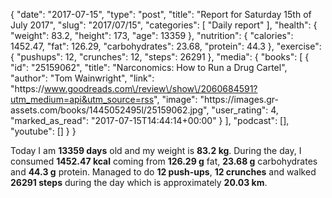 {
    "date": "2017-07-15",
    "type": "post",
    "title": "Report for Saturday 15th of July 2017",
    "slug": "2017\/07\/15",
    "categories": [
        "Daily report"
    ],
    "health": {
        "weight": 83.2,
        "height": 173,
        "age": 13359
    },
    "nutrition": {
        "calories": 1452.47,
        "fat": 126.29,
        "carbohydrates": 23.68,
        "protein": 44.3
    },
    "exercise": {
        "pushups": 12,
        "crunches": 12,
        "steps": 26291
    },
    "media": {
        "books": [
            {
                "id": "25159062",
                "title": "Narconomics: How to Run a Drug Cartel",
                "author": "Tom Wainwright",
                "link": "https:\/\/www.goodreads.com\/review\/show\/2060684591?utm_medium=api&utm_source=rss",
                "image": "https:\/\/images.gr-assets.com\/books\/1445052495l\/25159062.jpg",
                "user_rating": 4,
                "marked_as_read": "2017-07-15T14:44:14+00:00"
            }
        ],
        "podcast": [],
        "youtube": []
    }
}

Today I am <strong>13359 days</strong> old and my weight is <strong>83.2 kg</strong>. During the day, I consumed <strong>1452.47 kcal</strong> coming from <strong>126.29 g</strong> fat, <strong>23.68 g</strong> carbohydrates and <strong>44.3 g</strong> protein. Managed to do <strong>12 push-ups</strong>, <strong>12 crunches</strong> and walked <strong>26291 steps</strong> during the day which is approximately <strong>20.03 km</strong>.